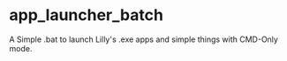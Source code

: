 # app_launcher_batch
A Simple .bat to launch Lilly's .exe apps and simple things with CMD-Only mode.
